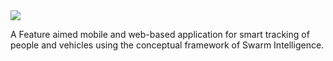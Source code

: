 <img src="https://github.com/deluminators/Diroy/blob/master/pictures/Diroy.jpeg">

A Feature aimed mobile and web-based application for smart tracking of people and vehicles using the conceptual framework of Swarm Intelligence.
